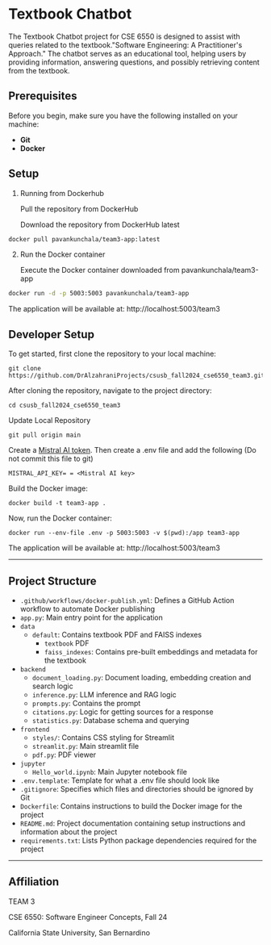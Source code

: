 # Textbook Chatbot 

The Textbook Chatbot project for CSE 6550 is designed to assist with queries related to the textbook."Software Engineering: A Practitioner's Approach." The chatbot serves as an educational tool, helping users by providing information, answering questions, and possibly retrieving content from the textbook.

## Prerequisites
Before you begin, make sure you have the following installed on your machine:
- **Git**
- **Docker**

## Setup
1. Running from Dockerhub
   
   Pull the repository from DockerHub
   
   Download the repository from    DockerHub latest
  
``` bash
docker pull pavankunchala/team3-app:latest
```

2. Run the Docker container

     Execute the Docker container downloaded from pavankunchala/team3-app

```bash
docker run -d -p 5003:5003 pavankunchala/team3-app
```
The application will be available at:  http://localhost:5003/team3

## Developer Setup

To get started, first clone the repository to your local machine:
```
git clone https://github.com/DrAlzahraniProjects/csusb_fall2024_cse6550_team3.git
```

After cloning the repository, navigate to the project directory:
```
cd csusb_fall2024_cse6550_team3
```

Update Local Repository
```
git pull origin main
```

Create a [Mistral AI token](https://console.mistral.ai/api-keys/). Then create a .env file and add the following (Do not commit this file to git)
```
MISTRAL_API_KEY= = <Mistral AI key>
```

Build the Docker image:
```
docker build -t team3-app .
```

Now, run the Docker container:
```
docker run --env-file .env -p 5003:5003 -v $(pwd):/app team3-app
```

The application will be available at:  http://localhost:5003/team3

<!-- Accessing Jupyter Notebook http://localhost:6003/ -->

---
## Project Structure

- `.github/workflows/docker-publish.yml`: Defines a GitHub Action workflow to automate Docker publishing
- `app.py`: Main entry point for the application
- `data`
	- `default`: Contains textbook PDF and FAISS indexes
		- `textbook` PDF
		- `faiss_indexes`: Contains pre-built embeddings and metadata for the textbook
- `backend`
	- `document_loading.py`: Document loading, embedding creation and search logic
	- `inference.py`: LLM inference and RAG logic
	- `prompts.py`: Contains the prompt
	- `citations.py`: Logic for getting sources for a response
	- `statistics.py`: Database schema and querying
- `frontend`
	- `styles/`: Contains CSS styling for Streamlit
	- `streamlit.py`: Main streamlit file
	- `pdf.py`: PDF viewer
- `jupyter`
	- `Hello_world.ipynb`: Main Jupyter notebook file
- `.env.template`: Template for what a .env file should look like
- `.gitignore`: Specifies which files and directories should be ignored by Git
- `Dockerfile`: Contains instructions to build the Docker image for the project
- `README.md`: Project documentation containing setup instructions and information about the project
- `requirements.txt`: Lists Python package dependencies required for the project

---

## Affiliation

TEAM 3

CSE 6550: Software Engineer Concepts, Fall 24

California State University, San Bernardino
